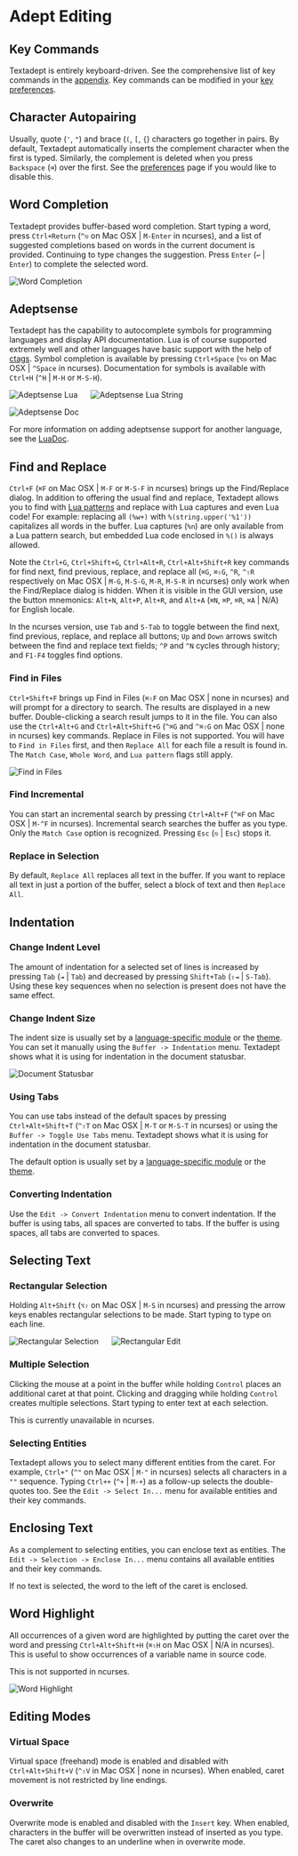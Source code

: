 # Adept Editing

## Key Commands

Textadept is entirely keyboard-driven. See the comprehensive list of key
commands in the [appendix][]. Key commands can be modified in your
[key preferences][].

[appendix]: 14_Appendix.html#Key.Bindings
[key preferences]: 9_Preferences.html#Key.Commands

## Character Autopairing

Usually, quote (`'`, `"`) and brace (`(`, `[`, `{`) characters go together in
pairs. By default, Textadept automatically inserts the complement character when
the first is typed. Similarly, the complement is deleted when you press
`Backspace` (`⌫`) over the first. See the [preferences][] page if you would like
to disable this.

[preferences]: 9_Preferences.html#Module.Settings

## Word Completion

Textadept provides buffer-based word completion. Start typing a word, press
`Ctrl+Return` (`^⎋` on Mac OSX | `M-Enter` in ncurses), and a list of suggested
completions based on words in the current document is provided. Continuing to
type changes the suggestion. Press `Enter` (`↩` | `Enter`) to complete the
selected word.

![Word Completion](images/wordcompletion.png)

## Adeptsense

Textadept has the capability to autocomplete symbols for programming languages
and display API documentation. Lua is of course supported extremely well and
other languages have basic support with the help of [ctags][]. Symbol completion
is available by pressing `Ctrl+Space` (`⌥⎋` on Mac OSX | `^Space` in ncurses).
Documentation for symbols is available with `Ctrl+H` (`^H` | `M-H` or `M-S-H`).

![Adeptsense Lua](images/adeptsense_lua.png)
&nbsp;&nbsp;&nbsp;&nbsp;
![Adeptsense Lua String](images/adeptsense_string.png)

![Adeptsense Doc](images/adeptsense_doc.png)

For more information on adding adeptsense support for another language, see
the [LuaDoc][].

[ctags]: http://ctags.sf.net
[LuaDoc]: api/_M.textadept.adeptsense.html

## Find and Replace

`Ctrl+F` (`⌘F` on Mac OSX | `M-F` or `M-S-F` in ncurses) brings up the
Find/Replace dialog. In addition to offering the usual find and replace,
Textadept allows you to find with [Lua patterns][] and replace with Lua captures
and even Lua code! For example: replacing all `(%w+)` with
`%(string.upper('%1'))` capitalizes all words in the buffer. Lua captures (`%n`)
are only available from a Lua pattern search, but embedded Lua code enclosed in
`%()` is always allowed.

Note the `Ctrl+G`, `Ctrl+Shift+G`, `Ctrl+Alt+R`, `Ctrl+Alt+Shift+R` key commands
for find next, find previous, replace, and replace all (`⌘G`, `⌘⇧G`, `^R`, `^⇧R`
respectively on Mac OSX | `M-G`, `M-S-G`, `M-R`, `M-S-R` in ncurses) only work
when the Find/Replace dialog is hidden. When it is visible in the GUI version,
use the button mnemonics: `Alt+N`, `Alt+P`, `Alt+R`, and `Alt+A` (`⌘N`, `⌘P`,
`⌘R`, `⌘A` | N/A) for English locale.

In the ncurses version, use `Tab` and `S-Tab` to toggle between the find next,
find previous, replace, and replace all buttons; `Up` and `Down` arrows switch
between the find and replace text fields; `^P` and `^N` cycles through history;
and `F1-F4` toggles find options.

[Lua patterns]: 14_Appendix.html#Lua.Patterns

### Find in Files

`Ctrl+Shift+F` brings up Find in Files (`⌘⇧F` on Mac OSX | none in ncurses) and
will prompt for a directory to search. The results are displayed in a new
buffer. Double-clicking a search result jumps to it in the file. You can also
use the `Ctrl+Alt+G` and `Ctrl+Alt+Shift+G` (`^⌘G` and `^⌘⇧G` on Mac OSX | none
in ncurses) key commands. Replace in Files is not supported. You will have to
`Find in Files` first, and then `Replace All` for each file a result is found
in. The `Match Case`, `Whole Word`, and `Lua pattern` flags still apply.

![Find in Files](images/findinfiles.png)

### Find Incremental

You can start an incremental search by pressing `Ctrl+Alt+F` (`^⌘F` on Mac OSX |
`M-^F` in ncurses). Incremental search searches the buffer as you type. Only the
`Match Case` option is recognized. Pressing `Esc` (`⎋` | `Esc`) stops it.

### Replace in Selection

By default, `Replace All` replaces all text in the buffer. If you want to
replace all text in just a portion of the buffer, select a block of text and
then `Replace All`.

## Indentation

### Change Indent Level

The amount of indentation for a selected set of lines is increased by pressing
`Tab` (`⇥` | `Tab`) and decreased by pressing `Shift+Tab` (`⇧⇥` | `S-Tab`).
Using these key sequences when no selection is present does not have the same
effect.

### Change Indent Size

The indent size is usually set by a [language-specific module][] or the
[theme][]. You can set it manually using the `Buffer -> Indentation` menu.
Textadept shows what it is using for indentation in the document statusbar.

![Document Statusbar](images/docstatusbar.png)

[language-specific module]: 7_Modules.html#Buffer.Properties
[theme]: 8_Themes.html#Buffer

### Using Tabs

You can use tabs instead of the default spaces by pressing `Ctrl+Alt+Shift+T`
(`^⇧T` on Mac OSX | `M-T` or `M-S-T` in ncurses) or using the `Buffer -> Toggle
Use Tabs` menu. Textadept shows what it is using for indentation in the document
statusbar.

The default option is usually set by a [language-specific module][] or the
[theme][].

[language-specific module]: 7_Modules.html#Buffer.Properties
[theme]: 8_Themes.html#Buffer

### Converting Indentation

Use the `Edit -> Convert Indentation` menu to convert indentation. If the buffer
is using tabs, all spaces are converted to tabs. If the buffer is using spaces,
all tabs are converted to spaces.

## Selecting Text

### Rectangular Selection

Holding `Alt+Shift` (`⌥⇧` on Mac OSX | `M-S` in ncurses) and pressing the arrow
keys enables rectangular selections to be made. Start typing to type on each
line.

![Rectangular Selection](images/rectangularselection.png)
&nbsp;&nbsp;&nbsp;&nbsp;
![Rectangular Edit](images/rectangularselection2.png)

### Multiple Selection

Clicking the mouse at a point in the buffer while holding `Control` places an
additional caret at that point. Clicking and dragging while holding `Control`
creates multiple selections. Start typing to enter text at each selection.

This is currently unavailable in ncurses.

### Selecting Entities

Textadept allows you to select many different entities from the caret. For
example, `Ctrl+"` (`^"` on Mac OSX | `M-"` in ncurses) selects all characters in
a `""` sequence. Typing `Ctrl++` (`^+` | `M-+`) as a follow-up selects the
double-quotes too. See the `Edit -> Select In...` menu for available entities
and their key commands.

## Enclosing Text

As a complement to selecting entities, you can enclose text as entities. The
`Edit -> Selection -> Enclose In...` menu contains all available entities and
their key commands.

If no text is selected, the word to the left of the caret is enclosed.

## Word Highlight

All occurrences of a given word are highlighted by putting the caret over the
word and pressing `Ctrl+Alt+Shift+H` (`⌘⇧H` on Mac OSX | N/A in ncurses). This
is useful to show occurrences of a variable name in source code.

This is not supported in ncurses.

![Word Highlight](images/wordhighlight.png)

## Editing Modes

### Virtual Space

Virtual space (freehand) mode is enabled and disabled with `Ctrl+Alt+Shift+V`
(`^⇧V` in Mac OSX | none in ncurses). When enabled, caret movement is not
restricted by line endings.

### Overwrite

Overwrite mode is enabled and disabled with the `Insert` key. When enabled,
characters in the buffer will be overwritten instead of inserted as you type.
The caret also changes to an underline when in overwrite mode.
